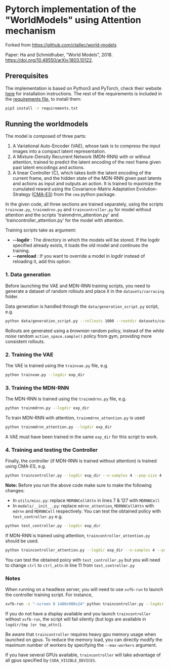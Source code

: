 # Pytorch implementation of the "WorldModels" using Attention mechanism

Forked from https://github.com/ctallec/world-models

Paper: Ha and Schmidhuber, "World Models", 2018. https://doi.org/10.48550/arXiv.1803.10122. 


## Prerequisites

The implementation is based on Python3 and PyTorch, check their website [here](https://pytorch.org) for installation instructions. The rest of the requirements is included in the [requirements file](requirements.txt), to install them:
```bash
pip3 install -r requirements.txt
```

## Running the worldmodels

The model is composed of three parts:

  1. A Variational Auto-Encoder (VAE), whose task is to compress the input images into a compact latent representation.
  2. A Mixture-Density Recurrent Network (MDN-RNN) with or without attention, trained to predict the latent encoding of the next frame given past latent encodings and actions.
  3. A linear Controller (C), which takes both the latent encoding of the current frame, and the hidden state of the MDN-RNN given past latents and actions as input and outputs an action. It is trained to maximize the cumulated reward using the Covariance-Matrix Adaptation Evolution-Strategy ([CMA-ES](http://www.cmap.polytechnique.fr/~nikolaus.hansen/cmaartic.pdf)) from the `cma` python package.

In the given code, all three sections are trained separately, using the scripts `trainvae.py`, `trainmdrnn.py` and `traincontroller.py` for model without attention and the scripts 'trainmdrnn_attention.py' and 'traincontroller_attention.py' for the model with attention.

Training scripts take as argument:
* **--logdir** : The directory in which the models will be stored. If the logdir specified already exists, it loads the old model and continues the training.
* **--noreload** : If you want to override a model in *logdir* instead of reloading it, add this option.

### 1. Data generation
Before launching the VAE and MDN-RNN training scripts, you need to generate a dataset of random rollouts and place it in the `datasets/carracing` folder.

Data generation is handled through the `data/generation_script.py` script, e.g.
```bash
python data/generation_script.py --rollouts 1000 --rootdir datasets/carracing --threads 8
```

Rollouts are generated using a *brownian* random policy, instead of the *white noise* random `action_space.sample()` policy from gym, providing more consistent rollouts.

### 2. Training the VAE
The VAE is trained using the `trainvae.py` file, e.g.
```bash
python trainvae.py --logdir exp_dir
```

### 3. Training the MDN-RNN
The MDN-RNN is trained using the `trainmdrnn.py` file, e.g.
```bash
python trainmdrnn.py --logdir exp_dir
```
To train MDN-RNN with attention, `trainmdrnn_attention.py` is used
```bash
python trainmdrnn_attention.py --logdir exp_dir
```
A VAE must have been trained in the same `exp_dir` for this script to work.
### 4. Training and testing the Controller
Finally, the controller (if MDN-RNN is trained without attention) is trained using CMA-ES, e.g.
```bash
python traincontroller.py --logdir exp_dir --n-samples 4 --pop-size 4 --target-return 950 --display --max-workers 11
```
<B>Note:</B> Before you run the above code make sure to make the following changes:
* In `utils/misc.py`: replace `MDRNNCellAttn` in lines 7 & 127 with `MDRNNCell`
* In `models/__init__.py`: replace `mdrnn_attention`, `MDRNNCellAttn` with `mdrnn` and `MDRNNCell` respectively. 
You can test the obtained policy with `test_controller.py` e.g.
```bash
python test_controller.py --logdir exp_dir
```
If MDN-RNN is trained using attention, `traincontroller_attention.py` should be used.
```bash
python traincontroller_attention.py --logdir exp_dir --n-samples 4 --pop-size 4 --target-return 950 --display --max-workers 11
```
You can test the obtained poicy with `test_controller.py` but you will need to change `ctrl` to `ctrl_attn` in line 11 from `test_controller.py` 

### Notes
When running on a headless server, you will need to use `xvfb-run` to launch the controller training script. For instance,
```bash
xvfb-run -s "-screen 0 1400x900x24" python traincontroller.py --logdir exp_dir --n-samples 4 --pop-size 4 --target-return 950 --display
```
If you do not have a display available and you launch `traincontroller` without
`xvfb-run`, the script will fail silently (but logs are available in
`logdir/tmp (or tmp_attn)`).

Be aware that `traincontroller` requires heavy gpu memory usage when launched
on gpus. To reduce the memory load, you can directly modify the maximum number
of workers by specifying the `--max-workers` argument.

If you have several GPUs available, `traincontroller` will take advantage of
all gpus specified by `CUDA_VISIBLE_DEVICES`.
